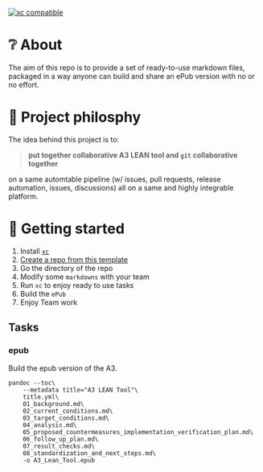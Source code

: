 [![xc compatible](https://xcfile.dev/badge.svg)](https://xcfile.dev)

# ❔ About

The aim of this repo is to provide a set of ready-to-use markdown files, packaged in a way
anyone can build and share an ePub version with no or no effort.

# 🤗 Project philosphy

The idea behind this project is to: 

> **put together collaborative A3 LEAN tool and `git` collaborative together**

on a same automtable pipeline (w/ issues, pull requests, release automation, issues, discussions) all on a same
and highly integrable platform.

# 🚀 Getting started

1. Install [`xc`](https://xcfile.dev/getting-started/#installation)
2. [Create a repo from this template](https://docs.github.com/en/repositories/creating-and-managing-repositories/creating-a-repository-from-a-template)
3. Go the directory of the repo
4. Modify some `markdowns` with your team
5. Run `xc` to enjoy ready to use tasks
6. Build the `ePub`
7. Enjoy Team work

## Tasks

### epub
Build the epub version of the A3.

```shell
pandoc --toc\
    --metadata title="A3 LEAN Tool"\
    title.yml\
    01_background.md\
    02_current_conditions.md\
    03_target_conditions.md\
    04_analysis.md\
    05_proposed_countermeasures_implementation_verification_plan.md\
    06_follow_up_plan.md\
    07_result_checks.md\
    08_standardization_and_next_steps.md\
    -o A3_Lean_Tool.epub
```

